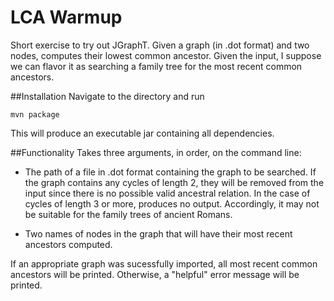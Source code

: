 # LCA Warmup
Short exercise to try out JGraphT. Given a graph (in .dot format) and two nodes, computes their lowest common ancestor. Given the input, I suppose we can flavor it as searching a family tree for the most recent common ancestors.

##Installation
Navigate to the directory and run
```
mvn package
```
This will produce an executable jar containing all dependencies.

##Functionality
Takes three arguments, in order, on the command line:

* The path of a file in .dot format containing the graph to be searched. If the graph contains any cycles of length 2, they will be removed from the input since there is no possible valid ancestral relation.
In the case of cycles of length 3 or more, produces no output. Accordingly, it may not be suitable for the family trees of ancient Romans.

* Two names of nodes in the graph that will have their most recent ancestors computed.

If an appropriate graph was sucessfully imported, all most recent common ancestors will be printed. Otherwise, a "helpful" error message will be printed.
